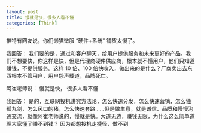 ```yaml
---
layout: post
title: 慢就是快，很多人看不懂
categories: [Think]
---
```


推特有网友说，你们懒猫微服 “硬件+系统" 铺货太慢了。

我回答： 我们要的是，通过和客户聊天，给用户提供服务和未来更好的产品。我们不想要快，你这样是快，但是代理商硬件供应商，根本就不懂用户，他们只知道赚钱，不提供服务。这样 10 倍、100 倍快收入，做出来的是什么？厂商卖出去东西根本不管用户，用户怨声载道，品牌死亡。

阿崔老师说： 慢就是快， 很多人看不懂

我回答： 是的，互联网投机讲究方法论，怎么快速分发，怎么快速营销，怎么独孤九剑，怎么风口的猪，怎么快速套路......但是做生意，就是诚信、品质和慢慢沟通交流，就像阿崔老师说的，慢就是快。大道无边，赚钱无限，为什么这么简单道理大家懂了赚不到钱？ 因为都想投机走捷径，做不到
